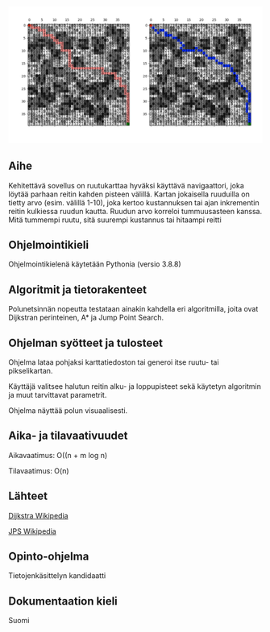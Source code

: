 <img src="/dokumentaatio/png/reittikartta.png" width="750">

## Aihe

Kehitettävä sovellus on ruutukarttaa hyväksi käyttävä navigaattori, joka löytää parhaan reitin kahden pisteen välillä.  Kartan jokaisella ruuduilla on tietty arvo (esim. välillä 1-10), joka kertoo  kustannuksen tai ajan inkrementin reitin kulkiessa ruudun kautta.  Ruudun arvo korreloi tummuusasteen kanssa.  Mitä tummempi ruutu, sitä suurempi kustannus tai hitaampi reitti

## Ohjelmointikieli

Ohjelmointikielenä käytetään Pythonia (versio 3.8.8)

## Algoritmit ja tietorakenteet

Polunetsinnän nopeutta testataan ainakin kahdella eri algoritmilla, joita ovat Dijkstran perinteinen, A* ja Jump Point Search.

## Ohjelman syötteet ja tulosteet

Ohjelma lataa pohjaksi karttatiedoston tai generoi itse ruutu- tai pikselikartan.

Käyttäjä valitsee halutun reitin alku- ja loppupisteet sekä käytetyn algoritmin ja muut tarvittavat parametrit.

Ohjelma näyttää polun visuaalisesti.

## Aika- ja tilavaativuudet

Aikavaatimus: O((n + m log n)

Tilavaatimus: O(n)

## Lähteet

[Dijkstra Wikipedia](https://en.wikipedia.org/wiki/Dijkstra%27s_algorithm)

[JPS Wikipedia](https://en.wikipedia.org/wiki/Jump_point_search)

## Opinto-ohjelma

Tietojenkäsittelyn kandidaatti

## Dokumentaation kieli

Suomi
